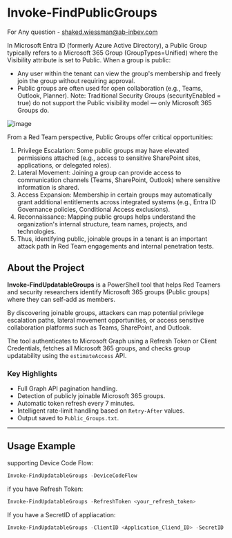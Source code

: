 # Invoke-FindPublicGroups

For Any question - shaked.wiessman@ab-inbev.com

In Microsoft Entra ID (formerly Azure Active Directory), a Public Group typically refers to a Microsoft 365 Group (GroupTypes=Unified) where the Visibility attribute is set to Public.
When a group is public:
 - Any user within the tenant can view the group's membership and freely join the group without requiring approval.
 - Public groups are often used for open collaboration (e.g., Teams, Outlook, Planner).
Note: Traditional Security Groups (securityEnabled = true) do not support the Public visibility model — only Microsoft 365 Groups do.

![image](https://github.com/user-attachments/assets/7ca97448-5591-4020-be32-44f6a764dadc)


From a Red Team perspective, Public Groups offer critical opportunities:
1. Privilege Escalation: Some public groups may have elevated permissions attached (e.g., access to sensitive SharePoint sites, applications, or delegated roles).
2. Lateral Movement: Joining a group can provide access to communication channels (Teams, SharePoint, Outlook) where sensitive information is shared.
3. Access Expansion: Membership in certain groups may automatically grant additional entitlements across integrated systems (e.g., Entra ID Governance policies, Conditional Access exclusions).
4. Reconnaissance: Mapping public groups helps understand the organization's internal structure, team names, projects, and technologies.
5. Thus, identifying public, joinable groups in a tenant is an important attack path in Red Team engagements and internal penetration tests.


## About the Project

**Invoke-FindUpdatableGroups** is a PowerShell tool that helps Red Teamers and security researchers identify Microsoft 365 groups (Public groups) where they can self-add as members.

By discovering joinable groups, attackers can map potential privilege escalation paths, lateral movement opportunities, or access sensitive collaboration platforms such as Teams, SharePoint, and Outlook.

The tool authenticates to Microsoft Graph using a Refresh Token or Client Credentials, fetches all Microsoft 365 groups, and checks group updatability using the `estimateAccess` API.

### Key Highlights
- Full Graph API pagination handling.
- Detection of publicly joinable Microsoft 365 groups.
- Automatic token refresh every 7 minutes.
- Intelligent rate-limit handling based on `Retry-After` values.
- Output saved to `Public_Groups.txt`.

---
## Usage Example

supporting Device Code Flow:
```powershell
Invoke-FindUpdatableGroups -DeviceCodeFlow
```
if you have Refresh Token:
```powershell
Invoke-FindUpdatableGroups -RefreshToken <your_refresh_token>
```
If you have a SecretID of appliacation:

```powershell
Invoke-FindUpdatableGroups -ClientID <Application_Cliend_ID> -SecretID <Application_Secret_ID>
```

